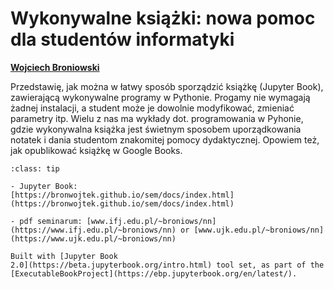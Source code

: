 

<!-- #region -->
# Wykonywalne książki: nowa pomoc dla studentów informatyki


[**Wojciech Broniowski**](https://www.ujk.edu.pl/~broniows)

<!--
[**Jan Kochanowski University**](https://www.ujk.edu.pl), Kielce, Poland, and

[**Institute of Nuclear Physics PAN**](https://www.ifj.edu.pl), Kraków
-->

<!-- #endregion -->

Przedstawię, jak można w łatwy sposób sporządzić książkę (Jupyter Book), zawierającą wykonywalne programy w Pythonie. Progamy nie wymagają żadnej instalacji, a student może je dowolnie modyfikować, zmieniać parametry itp. Wielu z nas ma wykłady dot. programowania w Pyhonie, gdzie wykonywalna książka jest świetnym sposobem uporządkowania notatek i dania studentom znakomitej pomocy dydaktycznej. Opowiem też, jak opublikować książkę w Google Books.


```{admonition} Linki
:class: tip

- Jupyter Book: 
[https://bronwojtek.github.io/sem/docs/index.html](https://bronwojtek.github.io/sem/docs/index.html)

- pdf seminarum: [www.ifj.edu.pl/~broniows/nn](https://www.ifj.edu.pl/~broniows/nn) or [www.ujk.edu.pl/~broniows/nn](https://www.ujk.edu.pl/~broniows/nn)

```

```{admonition} $~$
Built with [Jupyter Book
2.0](https://beta.jupyterbook.org/intro.html) tool set, as part of the
[ExecutableBookProject](https://ebp.jupyterbook.org/en/latest/).  
```


